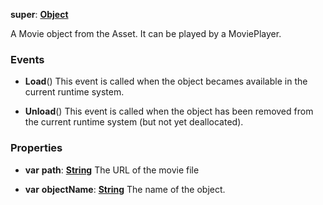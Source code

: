 **super**: **[Object](Object.md)**

A Movie object from the Asset. It can be played by a MoviePlayer.

### Events

* **Load**()
This event is called when the object becames available in the current runtime system.

* **Unload**()
This event is called when the object has been removed from the current runtime system (but not yet deallocated).



### Properties

* **var** **path**: **[String](../gravity/string.md)**
The URL of the movie file

* **var** **objectName**: **[String](../gravity/string.md)**
The name of the object.





